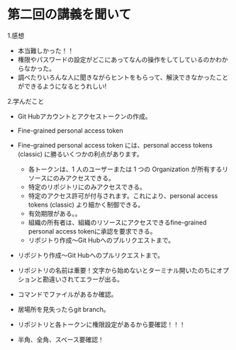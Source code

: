 # 第二回の講義を聞いて
1.感想  
- 本当難しかった！！  
- 権限やパスワードの設定がどこにあってなんの操作をしてしているのかわからなかった。  
- 調べたりいろんな人に聞きながらヒントをもらって、解決できなかったことができるようになるとうれしい!


2.学んだこと  
- Git Hubアカウントとアクセストークンの作成。  
- Fine-grained personal access token  
- Fine-grained personal access token には、personal access tokens (classic) に勝るいくつかの利点があります。

  - 各トークンは、1 人のユーザーまたは 1 つの Organization が所有するリソースにのみアクセスできる。
  - 特定のリポジトリにのみアクセスできる。
  - 特定のアクセス許可が付与されます。これにより、personal access tokens (classic) より細かく制御できる。
  - 有効期限がある。。
  - 組織の所有者は、組織のリソースにアクセスできるfine-grained personal access tokenに承認を要求できる。  
  - リポジトり作成～Git Hubへのプルリクエストまで。


- リポジトり作成～Git Hubへのプルリクエストまで。  
- リポジトリの名前は重要！文字から始めないとターミナル開いたのちにオプションと勘違いされてエラーが出る。  
- コマンドでファイルがあるか確認。  
- 居場所を見失ったらgit branch。  
- リポジトリと各トークンに権限設定があるから要確認！！！  
- 半角、全角、スペース要確認！
